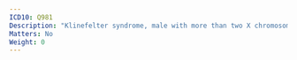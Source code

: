 ```yaml
---
ICD10: Q981
Description: "Klinefelter syndrome, male with more than two X chromosomes"
Matters: No
Weight: 0
---
```

